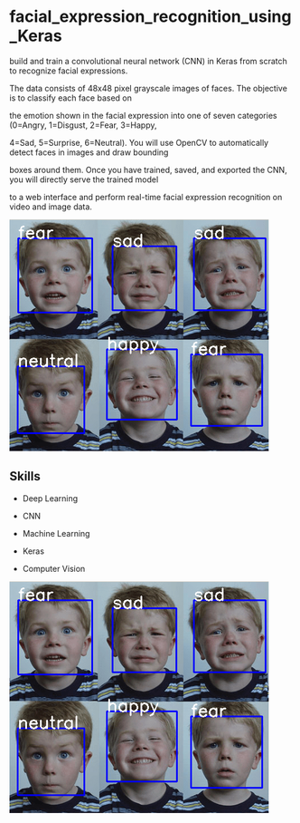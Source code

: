 # facial_expression_recognition_using_Keras

build and train a convolutional neural network (CNN) in Keras from scratch to recognize facial expressions.

The data consists of 48x48 pixel grayscale images of faces. The objective is to classify each face based on

the emotion shown in the facial expression into one of seven categories (0=Angry, 1=Disgust, 2=Fear, 3=Happy,

4=Sad, 5=Surprise, 6=Neutral). You will use OpenCV to automatically detect faces in images and draw bounding 

boxes around them. Once you have trained, saved, and exported the CNN, you will directly serve the trained model

to a web interface and perform real-time facial expression recognition on video and image data. 

![faceex_1](Images/faceex_1.png)

## Skills

+ Deep Learning

+ CNN

+ Machine Learning

+ Keras

+ Computer Vision

![facial](Images/facial.png)
